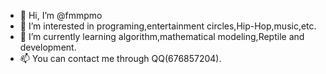 - 👋 Hi, I’m @fmmpmo
- 👀 I’m interested in programing,entertainment circles,Hip-Hop,music,etc.
- 🌱 I’m currently learning algorithm,mathematical modeling,Reptile and development.
- 📫 You can contact me through QQ(676857204).

<!---
fmmpmo/fmmpmo is a ✨ special ✨ repository because its `README.md` (this file) appears on your GitHub profile.
You can click the Preview link to take a look at your changes.
--->
